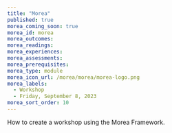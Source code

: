 ```yaml
---
title: "Morea"
published: true
morea_coming_soon: true
morea_id: morea
morea_outcomes:
morea_readings:
morea_experiences:
morea_assessments:
morea_prerequisites:
morea_type: module
morea_icon_url: /morea/morea/morea-logo.png
morea_labels:
  - Workshop
  - Friday, September 8, 2023
morea_sort_order: 10
---
```


How to create a workshop using the Morea Framework.
